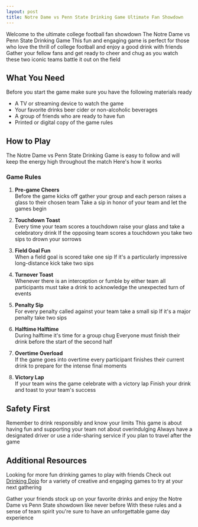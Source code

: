 ```yaml
---
layout: post
title: Notre Dame vs Penn State Drinking Game Ultimate Fan Showdown
---
```



Welcome to the ultimate college football fan showdown The Notre Dame vs Penn State Drinking Game This fun and engaging game is perfect for those who love the thrill of college football and enjoy a good drink with friends Gather your fellow fans and get ready to cheer and chug as you watch these two iconic teams battle it out on the field

## What You Need

Before you start the game make sure you have the following materials ready

- A TV or streaming device to watch the game
- Your favorite drinks beer cider or non-alcoholic beverages
- A group of friends who are ready to have fun
- Printed or digital copy of the game rules

## How to Play

The Notre Dame vs Penn State Drinking Game is easy to follow and will keep the energy high throughout the match Here's how it works

### Game Rules

1. **Pre-game Cheers**  
   Before the game kicks off gather your group and each person raises a glass to their chosen team Take a sip in honor of your team and let the games begin

2. **Touchdown Toast**  
   Every time your team scores a touchdown raise your glass and take a celebratory drink If the opposing team scores a touchdown you take two sips to drown your sorrows

3. **Field Goal Fun**  
   When a field goal is scored take one sip If it's a particularly impressive long-distance kick take two sips

4. **Turnover Toast**  
   Whenever there is an interception or fumble by either team all participants must take a drink to acknowledge the unexpected turn of events

5. **Penalty Sip**  
   For every penalty called against your team take a small sip If it's a major penalty take two sips

6. **Halftime Halftime**  
   During halftime it's time for a group chug Everyone must finish their drink before the start of the second half

7. **Overtime Overload**  
   If the game goes into overtime every participant finishes their current drink to prepare for the intense final moments

8. **Victory Lap**  
   If your team wins the game celebrate with a victory lap Finish your drink and toast to your team's success

## Safety First

Remember to drink responsibly and know your limits This game is about having fun and supporting your team not about overindulging Always have a designated driver or use a ride-sharing service if you plan to travel after the game

## Additional Resources

Looking for more fun drinking games to play with friends Check out [Drinking Dojo](https://drinkingdojo.com/) for a variety of creative and engaging games to try at your next gathering

Gather your friends stock up on your favorite drinks and enjoy the Notre Dame vs Penn State showdown like never before With these rules and a sense of team spirit you're sure to have an unforgettable game day experience